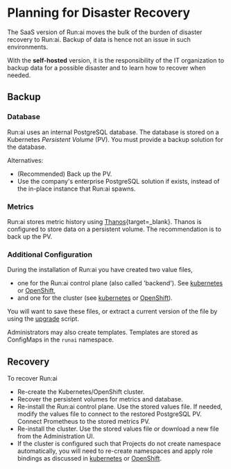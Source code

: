 
# Planning for Disaster Recovery

The SaaS version of Run:ai moves the bulk of the burden of disaster recovery to Run:ai. Backup of data is hence not an issue in such environments. 

With the __self-hosted__ version, it is the responsibility of the IT organization to backup data for a possible disaster and to learn how to recover when needed.

## Backup 

### Database

Run:ai uses an internal PostgreSQL database. The database is stored on a Kubernetes _Persistent Volume_ (PV). You must provide a backup solution for the database. 

Alternatives:

* (Recommended) Back up the PV.
* Use the company's enterprise PostgreSQL solution if exists, instead of the in-place instance that Run:ai spawns.

### Metrics

Run:ai stores metric history using [Thanos](https://github.com/thanos-io/thanos){target=_blank}. Thanos is configured to store data on a persistent volume. The recommendation is to back up the PV.

### Additional Configuration

During the installation of Run:ai you have created two value files, 

* one for the Run:ai control plane (also called 'backend'). See [kubernetes](../self-hosted/k8s/backend.md) or [OpenShift](../self-hosted/ocp/backend.md),
*  and one for the cluster (see [kubernetes](../self-hosted/k8s/cluster.md) or [OpenShift](../self-hosted/ocp/cluster.md)). 

You will want to save these files, or extract a current version of the file by using the [upgrade](../self-hosted/k8s/upgrade.md) script. 

Administrators may also create templates. Templates are stored as ConfigMaps in the `runai` namespace. 

## Recovery

To recover Run:ai

* Re-create the Kubernetes/OpenShift cluster.
* Recover the persistent volumes for metrics and database. 
* Re-install the Run:ai control plane. Use the stored values file. If needed, modify the values file to connect to the restored PostgreSQL PV. Connect Prometheus to the stored metrics PV. 
* Re-install the cluster. Use the stored values file or download a new file from the Administration UI. 
* If the cluster is configured such that Projects do not create namespace automatically, you will need to re-create namespaces and apply role bindings as discussed in [kubernetes](../self-hosted/k8s/project-management.md) or [OpenShift](../self-hosted/ocp/project-management.md).






